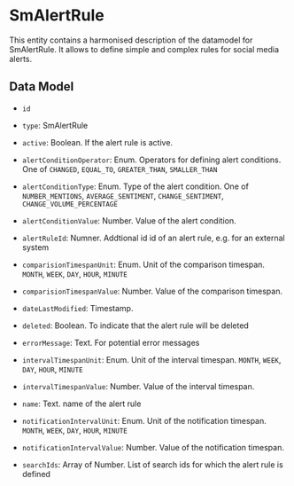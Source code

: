 # SmAlertRule

This entity contains a harmonised description of the datamodel for SmAlertRule. It allows to define simple and complex rules for social media alerts.

## Data Model

- `id`

- `type`: SmAlertRule

- `active`: Boolean. If the alert rule is active.

- `alertConditionOperator`: Enum. Operators for defining alert conditions.  One of `CHANGED`, `EQUAL_TO`, `GREATER_THAN`, `SMALLER_THAN`

- `alertConditionType`: Enum. Type of the alert condition. One of `NUMBER_MENTIONS`, `AVERAGE_SENTIMENT`, `CHANGE_SENTIMENT`, `CHANGE_VOLUME_PERCENTAGE`

- `alertConditionValue`: Number. Value of the alert condition.

- `alertRuleId`: Numner. Addtional id id of an alert rule, e.g. for an external system

- `comparisionTimespanUnit`: Enum. Unit of the comparison timespan. `MONTH`, `WEEK`, `DAY`, `HOUR`, `MINUTE`

- `comparisionTimespanValue`: Number. Value of the comparison timespan.

- `dateLastModified`: Timestamp.

- `deleted`: Boolean. To indicate that the alert rule will be deleted

- `errorMessage`: Text. For potential error messages

- `intervalTimespanUnit`: Enum. Unit of the interval timespan. `MONTH`, `WEEK`, `DAY`, `HOUR`, `MINUTE`

- `intervalTimespanValue`:  Number. Value of the interval timespan.

- `name`: Text. name of the alert rule

- `notificationIntervalUnit`: Enum. Unit of the notification timespan. `MONTH`, `WEEK`, `DAY`, `HOUR`, `MINUTE`

- `notificationIntervalValue`: Number. Value of the notification timespan.

- `searchIds`: Array of Number. List of search ids for which the alert rule is defined
